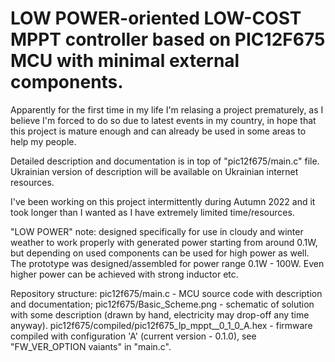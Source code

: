 LOW POWER-oriented LOW-COST MPPT controller based on PIC12F675 MCU with minimal external components.
===

Apparently for the first time in my life I'm relasing a project prematurely, as I believe I'm forced to do so due to latest events in my country,
in hope that this project is mature enough and can already be used in some areas to help my people.

Detailed description and documentation is in top of "pic12f675/main.c" file. Ukrainian version of description will be available on Ukrainian internet resources.

I've been working on this project intermittently during Autumn 2022 and it took longer than I wanted as I have extremely limited time/resources.

"LOW POWER" note: designed specifically for use in cloudy and winter weather to work properly with generated power starting from around 0.1W,
but depending on used components can be used for high power as well. The prototype was designed/assembled for power range 0.1W - 100W.
Even higher power can be achieved with strong inductor etc.


Repository structure:
    pic12f675/main.c - MCU source code with description and documentation;
    pic12f675/Basic_Scheme.png - schematic of solution with some description (drawn by hand, electricity may drop-off any time anyway).
    pic12f675/compiled/pic12f675_lp_mppt__0_1_0_A.hex - firmware compiled with configuration 'A' (current version - 0.1.0), see "FW_VER_OPTION vaiants" in "main.c".
